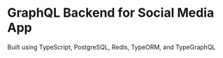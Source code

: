 # GraphQL Backend for Social Media App

Built using TypeScript, PostgreSQL, Redis, TypeORM, and TypeGraphQL
